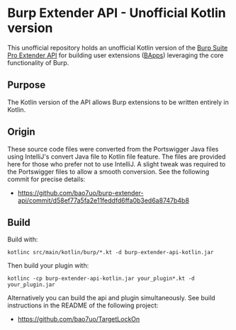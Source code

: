 # Burp Extender API - Unofficial Kotlin version

This unofficial repository holds an unofficial Kotlin version of the [Burp Suite Pro Extender API](https://portswigger.net/burp/extender/)
for building user extensions ([BApps](https://portswigger.net/bappstore/))
leveraging the core functionality of Burp.

## Purpose

The Kotlin version of the API allows Burp extensions to be written entirely in Kotlin.

## Origin

These source code files were converted from the Portswigger Java files using IntelliJ's convert Java file to Kotlin file feature. The files are provided here for those who prefer not to use IntelliJ. A slight tweak was required to the Portswigger files to allow a smooth conversion. See the following commit for precise details:
- https://github.com/bao7uo/burp-extender-api/commit/d58ef77a5fa2e11feddfd6ffa0b3ed6a8747b4b8

## Build

Build with:

`kotlinc src/main/kotlin/burp/*.kt -d burp-extender-api-kotlin.jar`

Then build your plugin with:

`kotlinc -cp burp-extender-api-kotlin.jar your_plugin*.kt -d your_plugin.jar`

Alternatively you can build the api and plugin simultaneously. See build instructions in the README of the following project:
- https://github.com/bao7uo/TargetLockOn
